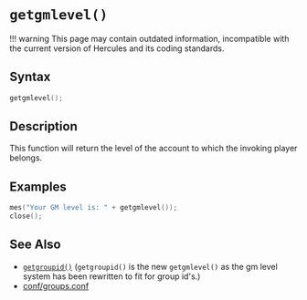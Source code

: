 # `getgmlevel()`

!!! warning
	This page may contain outdated information, incompatible with the current version of Hercules and its coding standards.

## Syntax

```c
getgmlevel();
```

## Description

This function will return the level of the account to which the invoking player belongs.

## Examples

```c
mes("Your GM level is: " + getgmlevel());
close();
```

## See Also

- [`getgroupid()`](getgroupid.md) (`getgroupid()` is the new `getgmlevel()` as the gm level system has been rewritten to fit for group id's.)
- [conf/groups.conf](https://github.com/HerculesWS/Hercules/blob/stable/conf/groups.conf)
